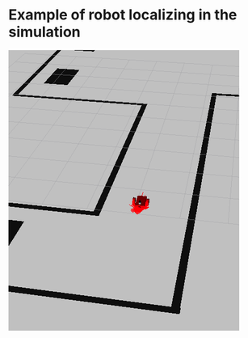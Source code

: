 # Example of robot localizing in the simulation
![alt text](robot.png "Example of robot localizing in the simulation")